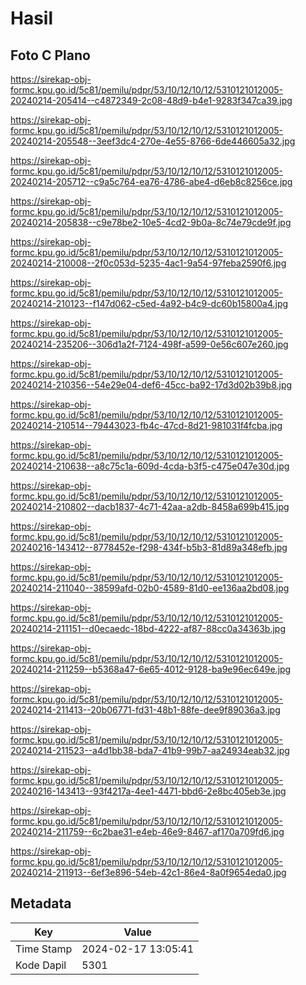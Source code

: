 # Hasil

## Foto C Plano

https://sirekap-obj-formc.kpu.go.id/5c81/pemilu/pdpr/53/10/12/10/12/5310121012005-20240214-205414--c4872349-2c08-48d9-b4e1-9283f347ca39.jpg

https://sirekap-obj-formc.kpu.go.id/5c81/pemilu/pdpr/53/10/12/10/12/5310121012005-20240214-205548--3eef3dc4-270e-4e55-8766-6de446605a32.jpg

https://sirekap-obj-formc.kpu.go.id/5c81/pemilu/pdpr/53/10/12/10/12/5310121012005-20240214-205712--c9a5c764-ea76-4786-abe4-d6eb8c8256ce.jpg

https://sirekap-obj-formc.kpu.go.id/5c81/pemilu/pdpr/53/10/12/10/12/5310121012005-20240214-205838--c9e78be2-10e5-4cd2-9b0a-8c74e79cde9f.jpg

https://sirekap-obj-formc.kpu.go.id/5c81/pemilu/pdpr/53/10/12/10/12/5310121012005-20240214-210008--2f0c053d-5235-4ac1-9a54-97feba2590f6.jpg

https://sirekap-obj-formc.kpu.go.id/5c81/pemilu/pdpr/53/10/12/10/12/5310121012005-20240214-210123--f147d062-c5ed-4a92-b4c9-dc60b15800a4.jpg

https://sirekap-obj-formc.kpu.go.id/5c81/pemilu/pdpr/53/10/12/10/12/5310121012005-20240214-235206--306d1a2f-7124-498f-a599-0e56c607e260.jpg

https://sirekap-obj-formc.kpu.go.id/5c81/pemilu/pdpr/53/10/12/10/12/5310121012005-20240214-210356--54e29e04-def6-45cc-ba92-17d3d02b39b8.jpg

https://sirekap-obj-formc.kpu.go.id/5c81/pemilu/pdpr/53/10/12/10/12/5310121012005-20240214-210514--79443023-fb4c-47cd-8d21-981031f4fcba.jpg

https://sirekap-obj-formc.kpu.go.id/5c81/pemilu/pdpr/53/10/12/10/12/5310121012005-20240214-210638--a8c75c1a-609d-4cda-b3f5-c475e047e30d.jpg

https://sirekap-obj-formc.kpu.go.id/5c81/pemilu/pdpr/53/10/12/10/12/5310121012005-20240214-210802--dacb1837-4c71-42aa-a2db-8458a699b415.jpg

https://sirekap-obj-formc.kpu.go.id/5c81/pemilu/pdpr/53/10/12/10/12/5310121012005-20240216-143412--8778452e-f298-434f-b5b3-81d89a348efb.jpg

https://sirekap-obj-formc.kpu.go.id/5c81/pemilu/pdpr/53/10/12/10/12/5310121012005-20240214-211040--38599afd-02b0-4589-81d0-ee136aa2bd08.jpg

https://sirekap-obj-formc.kpu.go.id/5c81/pemilu/pdpr/53/10/12/10/12/5310121012005-20240214-211151--d0ecaedc-18bd-4222-af87-88cc0a34363b.jpg

https://sirekap-obj-formc.kpu.go.id/5c81/pemilu/pdpr/53/10/12/10/12/5310121012005-20240214-211259--b5368a47-6e65-4012-9128-ba9e96ec649e.jpg

https://sirekap-obj-formc.kpu.go.id/5c81/pemilu/pdpr/53/10/12/10/12/5310121012005-20240214-211413--20b06771-fd31-48b1-88fe-dee9f89036a3.jpg

https://sirekap-obj-formc.kpu.go.id/5c81/pemilu/pdpr/53/10/12/10/12/5310121012005-20240214-211523--a4d1bb38-bda7-41b9-99b7-aa24934eab32.jpg

https://sirekap-obj-formc.kpu.go.id/5c81/pemilu/pdpr/53/10/12/10/12/5310121012005-20240216-143413--93f4217a-4ee1-4471-bbd6-2e8bc405eb3e.jpg

https://sirekap-obj-formc.kpu.go.id/5c81/pemilu/pdpr/53/10/12/10/12/5310121012005-20240214-211759--6c2bae31-e4eb-46e9-8467-af170a709fd6.jpg

https://sirekap-obj-formc.kpu.go.id/5c81/pemilu/pdpr/53/10/12/10/12/5310121012005-20240214-211913--6ef3e896-54eb-42c1-86e4-8a0f9654eda0.jpg


## Metadata

| Key        | Value               |
| ---------- | ------------------- |
| Time Stamp | 2024-02-17 13:05:41 |
| Kode Dapil | 5301                |



